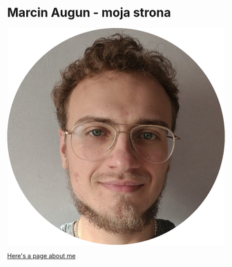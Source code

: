 # Marcin Augun - moja strona

![Marcin](images/marcin.png "That's me")

[Here's a page about me](https://marcin10lw.github.io/homepage/)
